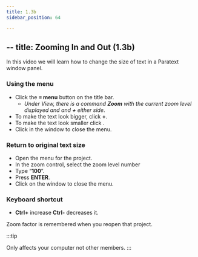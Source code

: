 ```yaml
---
title: 1.3b
sidebar_position: 64

---
```




## -- title: Zooming In and Out (1.3b)


In this video we will learn how to change the size of text in a Paratext window panel.


### Using the menu

- Click the **≡ menu** button on the title bar.
	- _Under View, there is a command_ _**Zoom**_ _with the current zoom level displayed and_  _and_ _**+**_ _either side_.
- To make the text look bigger, click **+**.
- To make the text look smaller click .
- Click in the window to close the menu.

### Return to original text size

- Open the menu for the project.
- In the zoom control, select the zoom level number
- Type “**100**”.
- Press **ENTER**.
- Click on the window to close the menu.

### Keyboard shortcut

- **Ctrl+** increase **Ctrl-** decreases it.

Zoom factor is remembered when you reopen that project.


:::tip


Only affects your computer not other members. :::

